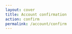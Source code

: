 ```yaml
---
layout: cover
title: Account confirmation
action: confirm
permalink: /account/confirm
---
```


<div id="account-confirmation" class="light-on-bg text-center"></div>
